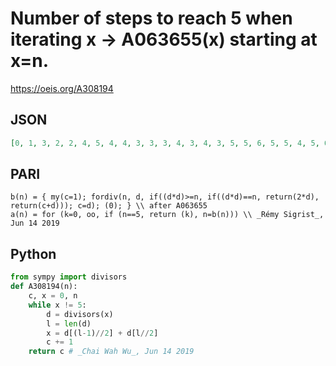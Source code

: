 # Number of steps to reach 5 when iterating x \-\> A063655\(x\) starting at x\=n\.
https://oeis.org/A308194
## JSON
```JSON
[0, 1, 3, 2, 2, 4, 5, 4, 4, 3, 3, 3, 4, 3, 4, 3, 5, 5, 6, 5, 5, 4, 5, 6, 7, 6, 6, 5, 4, 5, 5, 5, 7, 6, 4, 5, 6, 5, 5, 4, 4, 6, 5, 4, 4, 4, 4, 5, 5, 4, 4, 4, 6, 7, 5, 4, 6, 5, 4, 4, 4, 5, 7, 6, 5, 5, 6, 5, 6, 5, 4, 7, 4, 5, 5, 4, 4, 6, 6, 5, 6, 5, 6, 5, 6, 5, 4, 6, 6, 5, 6, 4, 7, 6, 4, 4, 8, 7, 7, 6, 6, 5]
```
## PARI
```PARI
b(n) = { my(c=1); fordiv(n, d, if((d*d)>=n, if((d*d)==n, return(2*d), return(c+d))); c=d); (0); } \\ after A063655
a(n) = for (k=0, oo, if (n==5, return (k), n=b(n))) \\ _Rémy Sigrist_, Jun 14 2019
```
## Python
```Python
from sympy import divisors
def A308194(n):
    c, x = 0, n
    while x != 5:
        d = divisors(x)
        l = len(d)
        x = d[(l-1)//2] + d[l//2]
        c += 1
    return c # _Chai Wah Wu_, Jun 14 2019
```
